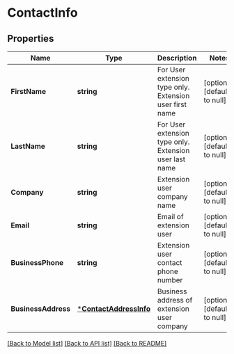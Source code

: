 # ContactInfo

## Properties
Name | Type | Description | Notes
------------ | ------------- | ------------- | -------------
**FirstName** | **string** | For User extension type only. Extension user first name | [optional] [default to null]
**LastName** | **string** | For User extension type only. Extension user last name | [optional] [default to null]
**Company** | **string** | Extension user company name | [optional] [default to null]
**Email** | **string** | Email of extension user | [optional] [default to null]
**BusinessPhone** | **string** | Extension user contact phone number | [optional] [default to null]
**BusinessAddress** | [***ContactAddressInfo**](ContactAddressInfo.md) | Business address of extension user company | [optional] [default to null]

[[Back to Model list]](../README.md#documentation-for-models) [[Back to API list]](../README.md#documentation-for-api-endpoints) [[Back to README]](../README.md)


